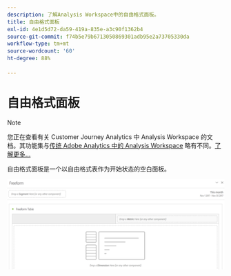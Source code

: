 ```yaml
---
description: 了解Analysis Workspace中的自由格式面板。
title: 自由格式面板
exl-id: 4e1d5d72-da59-419a-835e-a3c90f1362b4
source-git-commit: f74b5e79b6713050869301adb95e2a73705330da
workflow-type: tm+mt
source-wordcount: '60'
ht-degree: 88%

---
```


# 自由格式面板

>[!NOTE]
>
>您正在查看有关 Customer Journey Analytics 中 Analysis Workspace 的文档。其功能集与[传统 Adobe Analytics 中的 Analysis Workspace](https://experienceleague.adobe.com/docs/analytics/analyze/analysis-workspace/home.html?lang=zh-Hans) 略有不同。[了解更多...](/help/getting-started/cja-aa.md)

自由格式面板是一个以自由格式表作为开始状态的空白面板。

![](assets/freeform-panel.png)
